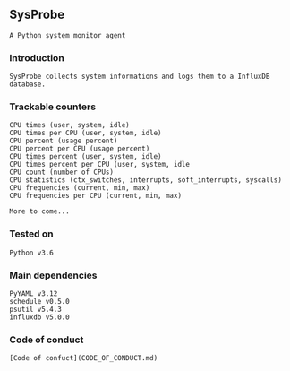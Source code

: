 ## SysProbe

    A Python system monitor agent

### Introduction

    SysProbe collects system informations and logs them to a InfluxDB database.

### Trackable counters

    CPU times (user, system, idle)
    CPU times per CPU (user, system, idle)
    CPU percent (usage percent)
    CPU percent per CPU (usage percent)
    CPU times percent (user, system, idle)
    CPU times percent per CPU (user, system, idle
    CPU count (number of CPUs)
    CPU statistics (ctx_switches, interrupts, soft_interrupts, syscalls)
    CPU frequencies (current, min, max)
    CPU frequencies per CPU (current, min, max)

    More to come...

### Tested on

    Python v3.6

### Main dependencies

    PyYAML v3.12
    schedule v0.5.0
    psutil v5.4.3
    influxdb v5.0.0
    
### Code of conduct

    [Code of confuct](CODE_OF_CONDUCT.md)